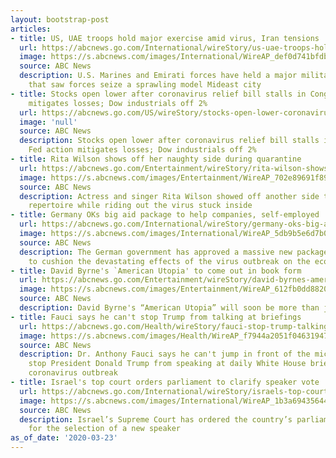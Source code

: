 ```yaml
---
layout: bootstrap-post
articles:
- title: US, UAE troops hold major exercise amid virus, Iran tensions
  url: https://abcnews.go.com/International/wireStory/us-uae-troops-hold-major-exercise-amid-virus-69747021
  image: https://s.abcnews.com/images/International/WireAP_def0d741bfdb48888497d2dfc13d1156_16x9_992.jpg
  source: ABC News
  description: U.S. Marines and Emirati forces have held a major military exercise
    that saw forces seize a sprawling model Mideast city
- title: Stocks open lower after coronavirus relief bill stalls in Congress; Fed action
    mitigates losses; Dow industrials off 2%
  url: https://abcnews.go.com/US/wireStory/stocks-open-lower-coronavirus-relief-bill-stalls-congress-69746696
  image: 'null'
  source: ABC News
  description: Stocks open lower after coronavirus relief bill stalls in Congress;
    Fed action mitigates losses; Dow industrials off 2%
- title: Rita Wilson shows off her naughty side during quarantine
  url: https://abcnews.go.com/Entertainment/wireStory/rita-wilson-shows-off-naughty-side-quarantine-69746203
  image: https://s.abcnews.com/images/Entertainment/WireAP_702e89691f894f26b4af5dc4f682b019_16x9_992.jpg
  source: ABC News
  description: Actress and singer Rita Wilson showed off another side to her musical
    repertoire while riding out the virus stuck inside
- title: Germany OKs big aid package to help companies, self-employed
  url: https://abcnews.go.com/International/wireStory/germany-oks-big-aid-package-companies-employed-69746272
  image: https://s.abcnews.com/images/International/WireAP_5db9b5e6d7b04772a8d1fc77001de426_16x9_992.jpg
  source: ABC News
  description: The German government has approved a massive new package of measures
    to cushion the devastating effects of the virus outbreak on the economy
- title: David Byrne's `American Utopia' to come out in book form
  url: https://abcnews.go.com/Entertainment/wireStory/david-byrnes-american-utopia-book-form-69746102
  image: https://s.abcnews.com/images/Entertainment/WireAP_612fb0dd88204b959a462cdbd8db261e_16x9_992.jpg
  source: ABC News
  description: David Byrne's “American Utopia” will soon be more than just a play
- title: Fauci says he can't stop Trump from talking at briefings
  url: https://abcnews.go.com/Health/wireStory/fauci-stop-trump-talking-briefings-69745712
  image: https://s.abcnews.com/images/Health/WireAP_f7944a2051f04631947f78225e0ce283_16x9_992.jpg
  source: ABC News
  description: Dr. Anthony Fauci says he can't jump in front of the microphone to
    stop President Donald Trump from speaking at daily White House briefings on the
    coronavirus outbreak
- title: Israel's top court orders parliament to clarify speaker vote
  url: https://abcnews.go.com/International/wireStory/israels-top-court-orders-parliament-clarify-speaker-vote-69745669
  image: https://s.abcnews.com/images/International/WireAP_1b3a6943564440268b79fb6cdedf2c50_16x9_992.jpg
  source: ABC News
  description: Israel’s Supreme Court has ordered the country’s parliament to reconvene
    for the selection of a new speaker
as_of_date: '2020-03-23'
---
```


